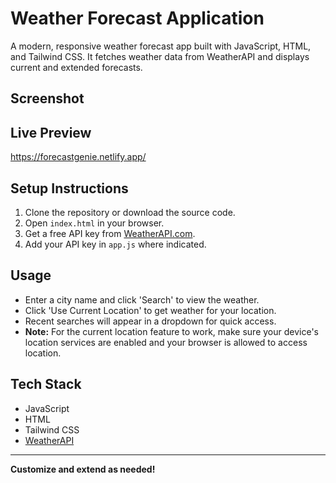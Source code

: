 # Weather Forecast Application

A modern, responsive weather forecast app built with JavaScript, HTML, and Tailwind CSS. It fetches weather data from WeatherAPI and displays current and extended forecasts.

## Screenshot


## Live Preview
https://forecastgenie.netlify.app/

## Setup Instructions
1. Clone the repository or download the source code.
2. Open `index.html` in your browser.
3. Get a free API key from [WeatherAPI.com](https://www.weatherapi.com/).
4. Add your API key in `app.js` where indicated.

## Usage
- Enter a city name and click 'Search' to view the weather.
- Click 'Use Current Location' to get weather for your location.
- Recent searches will appear in a dropdown for quick access.
- **Note:** For the current location feature to work, make sure your device's location services are enabled and your browser is allowed to access location.

## Tech Stack
- JavaScript
- HTML
- Tailwind CSS
- [WeatherAPI](https://www.weatherapi.com/)

---

**Customize and extend as needed!** 